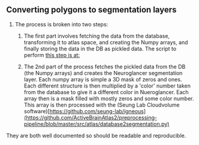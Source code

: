 ## Converting polygons to segmentation layers
1. The process is broken into two steps:
    1. The first part involves fetching the data from the database, transforming it to atlas space, and creating the Numpy arrays, and finally storing the data in the DB as pickled data. The script to perform [this step is at:](https://github.com/ActiveBrainAtlas2/preprocessing-pipeline/blob/master/src/atlas/polygon2numpy2database.py)

    1. The 2nd part of the process fetches the pickled data from the DB (the Numpy arrays) and creates the Neuroglancer segmentation layer. Each numpy array is simple a 3D mask of zeros and ones. Each different structure is then multiplied by a 'color' number taken from the database to give it a different color in Nueroglancer. Each array then is a mask filled with mostly zeros and some color number. This array is then processed with the (Seung Lab Cloudvolume software)[https://github.com/seung-lab/igneous](https://github.com/ActiveBrainAtlas2/preprocessing-pipeline/blob/master/src/atlas/database2segmentation.py)

They are both well documented so should be readable and reproducible.
